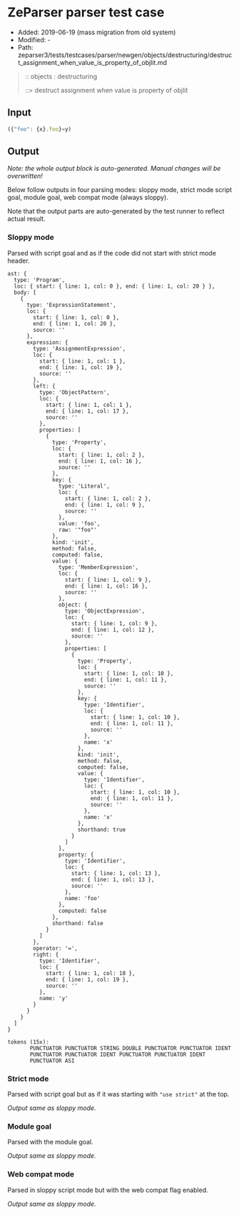 # ZeParser parser test case

- Added: 2019-06-19 (mass migration from old system)
- Modified: -
- Path: zeparser3/tests/testcases/parser/newgen/objects/destructuring/destruct_assignment_when_value_is_property_of_objlit.md

> :: objects : destructuring
>
> ::> destruct assignment when value is property of objlit

## Input

`````js
({"foo": {x}.foo}=y)
`````

## Output

_Note: the whole output block is auto-generated. Manual changes will be overwritten!_

Below follow outputs in four parsing modes: sloppy mode, strict mode script goal, module goal, web compat mode (always sloppy).

Note that the output parts are auto-generated by the test runner to reflect actual result.

### Sloppy mode

Parsed with script goal and as if the code did not start with strict mode header.

`````
ast: {
  type: 'Program',
  loc: { start: { line: 1, col: 0 }, end: { line: 1, col: 20 } },
  body: [
    {
      type: 'ExpressionStatement',
      loc: {
        start: { line: 1, col: 0 },
        end: { line: 1, col: 20 },
        source: ''
      },
      expression: {
        type: 'AssignmentExpression',
        loc: {
          start: { line: 1, col: 1 },
          end: { line: 1, col: 19 },
          source: ''
        },
        left: {
          type: 'ObjectPattern',
          loc: {
            start: { line: 1, col: 1 },
            end: { line: 1, col: 17 },
            source: ''
          },
          properties: [
            {
              type: 'Property',
              loc: {
                start: { line: 1, col: 2 },
                end: { line: 1, col: 16 },
                source: ''
              },
              key: {
                type: 'Literal',
                loc: {
                  start: { line: 1, col: 2 },
                  end: { line: 1, col: 9 },
                  source: ''
                },
                value: 'foo',
                raw: '"foo"'
              },
              kind: 'init',
              method: false,
              computed: false,
              value: {
                type: 'MemberExpression',
                loc: {
                  start: { line: 1, col: 9 },
                  end: { line: 1, col: 16 },
                  source: ''
                },
                object: {
                  type: 'ObjectExpression',
                  loc: {
                    start: { line: 1, col: 9 },
                    end: { line: 1, col: 12 },
                    source: ''
                  },
                  properties: [
                    {
                      type: 'Property',
                      loc: {
                        start: { line: 1, col: 10 },
                        end: { line: 1, col: 11 },
                        source: ''
                      },
                      key: {
                        type: 'Identifier',
                        loc: {
                          start: { line: 1, col: 10 },
                          end: { line: 1, col: 11 },
                          source: ''
                        },
                        name: 'x'
                      },
                      kind: 'init',
                      method: false,
                      computed: false,
                      value: {
                        type: 'Identifier',
                        loc: {
                          start: { line: 1, col: 10 },
                          end: { line: 1, col: 11 },
                          source: ''
                        },
                        name: 'x'
                      },
                      shorthand: true
                    }
                  ]
                },
                property: {
                  type: 'Identifier',
                  loc: {
                    start: { line: 1, col: 13 },
                    end: { line: 1, col: 13 },
                    source: ''
                  },
                  name: 'foo'
                },
                computed: false
              },
              shorthand: false
            }
          ]
        },
        operator: '=',
        right: {
          type: 'Identifier',
          loc: {
            start: { line: 1, col: 18 },
            end: { line: 1, col: 19 },
            source: ''
          },
          name: 'y'
        }
      }
    }
  ]
}

tokens (15x):
       PUNCTUATOR PUNCTUATOR STRING_DOUBLE PUNCTUATOR PUNCTUATOR IDENT
       PUNCTUATOR PUNCTUATOR IDENT PUNCTUATOR PUNCTUATOR IDENT
       PUNCTUATOR ASI
`````

### Strict mode

Parsed with script goal but as if it was starting with `"use strict"` at the top.

_Output same as sloppy mode._

### Module goal

Parsed with the module goal.

_Output same as sloppy mode._

### Web compat mode

Parsed in sloppy script mode but with the web compat flag enabled.

_Output same as sloppy mode._
